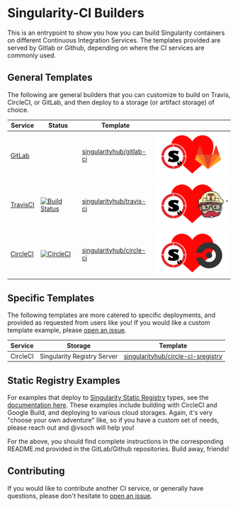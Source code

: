 # Singularity-CI Builders

This is an entrypoint to show you how you can build Singularity containers 
on different Continuous Integration Services. The templates provided are served
by Gitlab or Github, depending on where the CI services are commonly used.

## General Templates

The following are general builders that you can customize to build on Travis, CircleCI, or GitLab, and then
deploy to a storage (or artifact storage) of choice.

| Service  | Status | Template |  |
|---------|--------|--------|--|
|[GitLab](https://gitlab.com) | | [singularityhub/gitlab-ci](https://www.gitlab.com/singularityhub/gitlab-ci) | ![img/sregistry-gitlab-small.png](img/sregistry-gitlab-small.png) |
|[TravisCI](https://travis-ci.org) | [![Build Status](https://travis-ci.org/singularityhub/travis-ci.svg?branch=master)](https://travis-ci.org/singularityhub/travis-ci) | [singularityhub/travis-ci](https://www.github.com/singularityhub/travis-ci) | ![img/sregistry-travis-small.png](img/sregistry-travis-small.png) |
|[CircleCI](https://www.circleci.com) |  [![CircleCI](https://circleci.com/gh/singularityhub/circle-ci.svg?style=svg)](https://circleci.com/gh/singularityhub/circle-ci) | [singularityhub/circle-ci](https://www.github.com/singularityhub/circle-ci) | ![img/sregistry-circle-small.png](img/sregistry-circle-small.png) |

## Specific Templates

The following templates are more catered to specific deployments, and provided as requested from users like you! If you would like a custom
template example, please [open an issue](https://www.github.com/singularityhub/singularity-ci/).

| Service  | Storage                     | Template |
|--------- |-----------------------------|----------|
| CircleCI | Singularity Registry Server | [singularityhub/circle-ci-sregistry](https://github.com/singularityhub/circle-ci-sregistry) |

## Static Registry Examples

For examples that deploy to [Singularity Static Registry](https://github.com/singularityhub/registry) types, see the [documentation here](https://github.com/singularityhub/registry/wiki). These examples include building with CircleCI and Google Build, and deploying to
various cloud storages. Again, it's very "choose your own adventure" like, so if you have a custom set of needs, please
reach out and @vsoch will help you!

For the above, you should find complete instructions in the corresponding README.md
provided in the GitLab/Github repositories. Build away, friends!


## Contributing

If you would like to contribute another CI service, or generally have questions,
please don't hesitate to [open an issue](https://www.github.com/singularityhub/singularity-ci/).

